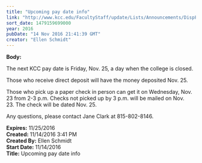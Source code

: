 ```yaml
---
title: "Upcoming pay date info"
link: "http://www.kcc.edu/FacultyStaff/update/Lists/Announcements/DispForm.aspx?ID=2327"
sort_date: 1479159699000
year: 2016
pubDate: "14 Nov 2016 21:41:39 GMT"
creator: "Ellen Schmidt"
---
```


<div><b>Body:</b> <div class="ExternalClass81AC039E39F845E9B5145B59757C8B99"><p>​The next KCC pay date is Friday, Nov. 25, a day when the college is closed.</p>
<p>Those who receive direct deposit will have the money deposited Nov. 25.</p>
<p>Those who pick up a paper check in person can get it on Wednesday, Nov. 23 from 2-3 p.m. Checks not picked up by 3 p.m. will be mailed on Nov. 23. The check will be dated Nov. 25.</p>
<p>Any questions, please contact Jane Clark at 815-802-8146.</p></div></div>
<div><b>Expires:</b> 11/25/2016</div>
<div><b>Created:</b> 11/14/2016 3:41 PM</div>
<div><b>Created By:</b> Ellen Schmidt</div>
<div><b>Start Date:</b> 11/14/2016</div>
<div><b>Title:</b> Upcoming pay date info</div>
